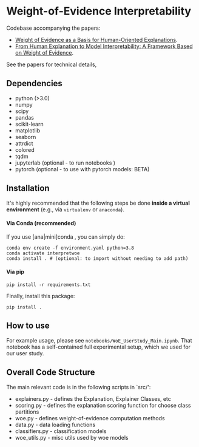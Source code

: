 # Weight-of-Evidence Interpretability 

Codebase accompanying the papers:
* [Weight of Evidence as a Basis for Human-Oriented Explanations](https://arxiv.org/abs/1910.13503).
* [From Human Explanation to Model Interpretability: A Framework Based on Weight of Evidence](https://arxiv.org/abs/2104.13299).

See the papers for technical details, 

## Dependencies

* python (>3.0)
* numpy
* scipy
* pandas 
* scikit-learn
* matplotlib
* seaborn
* attrdict
* colored
* tqdm
* jupyterlab (optional - to run notebooks )
* pytorch (optional - to use with pytorch models: BETA)

## Installation

It's highly recommended that the following steps be done **inside a virtual environment** (e.g., via `virtualenv` or `anaconda`).


#### Via Conda (recommended)

If you use [ana|mini]conda , you can simply do:

```
conda env create -f environment.yaml python=3.8
conda activate interpretwoe
conda install . # (optional: to import without needing to add path)
```

#### Via pip

```
pip install -r requirements.txt
```
Finally, install this package:
```
pip install .
```


## How to use

For example usage, please see `notebooks/WoE_UserStudy_Main.ipynb`. That notebook has a self-contained full experimental setup, which we used for our user study.


## Overall Code Structure

The main relevant code is in the following scripts in `src/':

* explainers.py - defines the Explanation, Explainer Classes, etc
* scoring.py - defines the explanation scoring function for choose class partitions
* woe.py - defines weight-of-evidence computation methods
* data.py - data loading functions
* classifiers.py - classification models
* woe_utils.py - misc utils used by woe models


